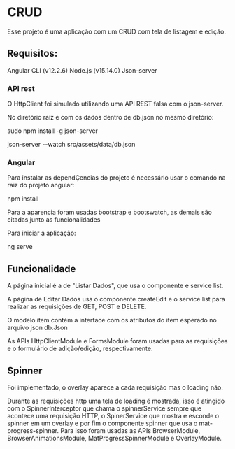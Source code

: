 # CRUD

Esse projeto é uma aplicação com um CRUD com tela de listagem e edição.

## Requisitos:

Angular CLI (v12.2.6)
Node.js (v15.14.0)
Json-server

### API rest

O HttpClient foi simulado utilizando uma API REST falsa com o json-server.

No diretório raiz e com os dados dentro de db.json no mesmo diretório:

sudo npm install -g json-server

json-server --watch src/assets/data/db.json

### Angular

Para instalar as dependÇencias do projeto é necessário usar o comando na raiz do projeto angular:

npm install

Para a aparencia foram usadas bootstrap e bootswatch, as demais são citadas junto as funcionalidades

Para iniciar a aplicação:

ng serve

## Funcionalidade

A página inicial é a de "Listar Dados", que usa o componente e service list.

A página de Editar Dados usa o componente createEdit e o service list para realizar as requisições de GET, POST e DELETE.

O modelo item contém a interface com os atributos do item esperado no arquivo json db.Json

As APIs HttpClientModule e FormsModule foram usadas para as requisições e o formulário de adição/edição, respectivamente.

## Spinner

Foi implementado, o overlay aparece a cada requisição mas o loading não.

Durante as requisições http uma tela de loading é mostrada, isso é atingido com o SpinnerInterceptor que chama o spinnerService sempre que acontece uma requisição HTTP,
o SpinerService que mostra e esconde o spinner em um overlay e por fim o componente spinner que usa o mat-progress-spinner. Para isso foram usadas as APIs BrowserModule, BrowserAnimationsModule, MatProgressSpinnerModule e OverlayModule.
